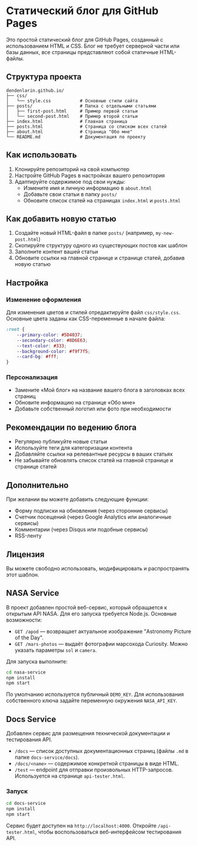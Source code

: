 # Статический блог для GitHub Pages

Это простой статический блог для GitHub Pages, созданный с использованием HTML и CSS. Блог не требует серверной части или базы данных, все страницы представляют собой статичные HTML-файлы.

## Структура проекта

```
dendenlarin.github.io/
├── css/
│   └── style.css           # Основные стили сайта
├── posts/                  # Папка с отдельными статьями
│   ├── first-post.html     # Пример первой статьи
│   └── second-post.html    # Пример второй статьи
├── index.html              # Главная страница
├── posts.html              # Страница со списком всех статей
├── about.html              # Страница "Обо мне"
└── README.md               # Документация по проекту
```

## Как использовать

1. Клонируйте репозиторий на свой компьютер
2. Настройте GitHub Pages в настройках вашего репозитория
3. Адаптируйте содержимое под свои нужды:
   - Измените имя и личную информацию в `about.html`
   - Добавьте свои статьи в папку `posts/`
   - Обновите список статей на страницах `index.html` и `posts.html`

## Как добавить новую статью

1. Создайте новый HTML-файл в папке `posts/` (например, `my-new-post.html`)
2. Скопируйте структуру одного из существующих постов как шаблон
3. Заполните контент вашей статьи
4. Обновите ссылки на главной странице и странице статей, добавив новую статью

## Настройка

### Изменение оформления

Для изменения цветов и стилей отредактируйте файл `css/style.css`. Основные цвета заданы как CSS-переменные в начале файла:

```css
:root {
    --primary-color: #5D4037;
    --secondary-color: #8D6E63;
    --text-color: #333;
    --background-color: #f9f7f5;
    --card-bg: #fff;
}
```

### Персонализация

- Замените «Мой блог» на название вашего блога в заголовках всех страниц
- Обновите информацию на странице «Обо мне»
- Добавьте собственный логотип или фото при необходимости

## Рекомендации по ведению блога

- Регулярно публикуйте новые статьи
- Используйте теги для категоризации контента
- Добавляйте ссылки на релевантные ресурсы в ваших статьях
- Не забывайте обновлять список статей на главной странице и странице статей

## Дополнительно

При желании вы можете добавить следующие функции:

- Форму подписки на обновления (через сторонние сервисы)
- Счетчик посещений (через Google Analytics или аналогичные сервисы)
- Комментарии (через Disqus или подобные сервисы)
- RSS-ленту

## Лицензия

Вы можете свободно использовать, модифицировать и распространять этот шаблон. 

## NASA Service

В проект добавлен простой веб-сервис, который обращается к открытым API NASA. Для его запуска требуется Node.js. Основные возможности:

- `GET /apod` — возвращает актуальное изображение "Astronomy Picture of the Day".
- `GET /mars-photos` — выдаёт фотографии марсохода Curiosity. Можно указать параметры `sol` и `camera`.

Для запуска выполните:

```bash
cd nasa-service
npm install
npm start
```

По умолчанию используется публичный `DEMO_KEY`. Для использования собственного ключа задайте переменную окружения `NASA_API_KEY`.

## Docs Service

Добавлен сервис для размещения технической документации и тестирования API.

- `/docs` — список доступных документационных страниц (файлы `.md` в папке `docs-service/docs`).
- `/docs/<name>` — содержимое конкретной страницы в виде HTML.
- `/test` — endpoint для отправки произвольных HTTP-запросов. Используется на странице `api-tester.html`.

### Запуск

```bash
cd docs-service
npm install
npm start
```

Сервис будет доступен на `http://localhost:4000`. Откройте `/api-tester.html`, чтобы воспользоваться веб-интерфейсом тестирования API.
